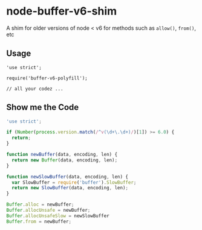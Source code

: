 # node-buffer-v6-shim

A shim for older versions of node &lt; v6 for methods such as `allow()`, `from()`, etc

Usage
-----

```
'use strict';

require('buffer-v6-polyfill');

// all your codez ...
```

Show me the Code
----------------

```javascript
'use strict';

if (Number(process.version.match(/^v(\d+\.\d+)/)[1]) >= 6.0) {
  return;
}

function newBuffer(data, encoding, len) {
  return new Buffer(data, encoding, len);
}

function newSlowBuffer(data, encoding, len) {
  var SlowBuffer = require('buffer').SlowBuffer;
  return new SlowBuffer(data, encoding, len);
}

Buffer.alloc = newBuffer;
Buffer.allocUnsafe = newBuffer;
Buffer.allocUnsafeSlow = newSlowBuffer
Buffer.from = newBuffer;
```
